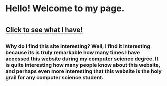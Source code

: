 # Hello! Welcome to my page.<h1>
## [Click to see what I have!](https://stackoverflow.com/) <h2>

### Why do I find this site interesting? Well, I find it interesting because its is truly remarkable how many times I have accessed this website during my computer science degree. It is quite interesting how many people know about this website, and perhaps even more interesting that this website is the holy grail for any computer science student. <h3>
